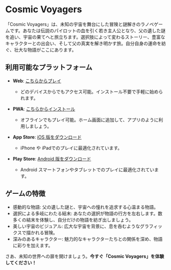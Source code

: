 # Cosmic Voyagers

「Cosmic Voyagers」は、未知の宇宙を舞台にした冒険と謎解きのラノベゲームです。あなたは伝説のパイロットの血を引く若き主人公となり、父の遺した謎を追い、宇宙の果てへと旅立ちます。選択肢によって変わるストーリー、豊富なキャラクターとの出会い、そして父の真実を解き明かす旅。自分自身の運命を紡ぐ、壮大な物語がここにあります。

## 利用可能なプラットフォーム

- **Web**: [こちらからプレイ](https://www.cosmic-voyagers.space/)
  - どのデバイスからでもアクセス可能。インストール不要で手軽に始められます。

- **PWA**: [こちらからインストール](https://pwa.cosmic-voyagers.space/)
  - オフラインでもプレイ可能。ホーム画面に追加して、アプリのように利用しましょう。

- **App Store**: [iOS 版をダウンロード](https://apps.apple.com/vn/app/cosmic-voyagers/id6477825398)
  - iPhone や iPadでのプレイに最適化されています。

- **Play Store**: [Android 版をダウンロード](https://play.google.com/store/apps/details?id=space.cosmicvoyagers)
    - Android スマートフォンやタブレットでのプレイに最適化されています。

## ゲームの特徴

- 感動的な物語: 父の遺した謎と、宇宙への憧れを追求する心温まる物語。
- 選択による多岐にわたる結末: あなたの選択が物語の行方を左右します。数多くの結末を体験し、自分だけの物語を紡ぎ出しましょう。
- 美しい宇宙のビジュアル: 広大な宇宙を背景に、息を呑むようなグラフィックスで描かれる冒険。
- 深みのあるキャラクター: 魅力的なキャラクターたちとの関係を深め、物語に彩りを加えます。


さあ、未知の世界への扉を開けましょう。**今すぐ「Cosmic Voyagers」を体験してください！**
